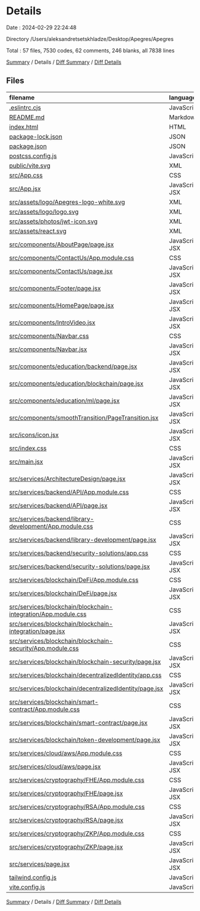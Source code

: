# Details

Date : 2024-02-29 22:24:48

Directory /Users/aleksandretsetskhladze/Desktop/Apegres/Apegres

Total : 57 files,  7530 codes, 62 comments, 246 blanks, all 7838 lines

[Summary](results.md) / Details / [Diff Summary](diff.md) / [Diff Details](diff-details.md)

## Files
| filename | language | code | comment | blank | total |
| :--- | :--- | ---: | ---: | ---: | ---: |
| [.eslintrc.cjs](/.eslintrc.cjs) | JavaScript | 21 | 0 | 1 | 22 |
| [README.md](/README.md) | Markdown | 5 | 0 | 4 | 9 |
| [index.html](/index.html) | HTML | 16 | 0 | 3 | 19 |
| [package-lock.json](/package-lock.json) | JSON | 5,971 | 0 | 1 | 5,972 |
| [package.json](/package.json) | JSON | 41 | 0 | 1 | 42 |
| [postcss.config.js](/postcss.config.js) | JavaScript | 6 | 0 | 1 | 7 |
| [public/vite.svg](/public/vite.svg) | XML | 1 | 0 | 0 | 1 |
| [src/App.css](/src/App.css) | CSS | 38 | 0 | 8 | 46 |
| [src/App.jsx](/src/App.jsx) | JavaScript JSX | 64 | 3 | 9 | 76 |
| [src/assets/logo/Apegres-logo-white.svg](/src/assets/logo/Apegres-logo-white.svg) | XML | 9 | 0 | 0 | 9 |
| [src/assets/logo/logo.svg](/src/assets/logo/logo.svg) | XML | 81 | 0 | 2 | 83 |
| [src/assets/photos/jwt-icon.svg](/src/assets/photos/jwt-icon.svg) | XML | 1 | 0 | 0 | 1 |
| [src/assets/react.svg](/src/assets/react.svg) | XML | 1 | 0 | 0 | 1 |
| [src/components/AboutPage/page.jsx](/src/components/AboutPage/page.jsx) | JavaScript JSX | 50 | 0 | 11 | 61 |
| [src/components/ContactUs/App.module.css](/src/components/ContactUs/App.module.css) | CSS | 9 | 0 | 2 | 11 |
| [src/components/ContactUs/page.jsx](/src/components/ContactUs/page.jsx) | JavaScript JSX | 85 | 0 | 8 | 93 |
| [src/components/Footer/page.jsx](/src/components/Footer/page.jsx) | JavaScript JSX | 34 | 1 | 3 | 38 |
| [src/components/HomePage/page.jsx](/src/components/HomePage/page.jsx) | JavaScript JSX | 45 | 1 | 8 | 54 |
| [src/components/IntroVideo.jsx](/src/components/IntroVideo.jsx) | JavaScript JSX | 19 | 0 | 5 | 24 |
| [src/components/Navbar.css](/src/components/Navbar.css) | CSS | 11 | 0 | 3 | 14 |
| [src/components/Navbar.jsx](/src/components/Navbar.jsx) | JavaScript JSX | 90 | 21 | 9 | 120 |
| [src/components/education/backend/page.jsx](/src/components/education/backend/page.jsx) | JavaScript JSX | 0 | 0 | 1 | 1 |
| [src/components/education/blockchain/page.jsx](/src/components/education/blockchain/page.jsx) | JavaScript JSX | 26 | 2 | 4 | 32 |
| [src/components/education/ml/page.jsx](/src/components/education/ml/page.jsx) | JavaScript JSX | 0 | 0 | 1 | 1 |
| [src/components/smoothTransition/PageTransition.jsx](/src/components/smoothTransition/PageTransition.jsx) | JavaScript JSX | 33 | 1 | 6 | 40 |
| [src/icons/icon.jsx](/src/icons/icon.jsx) | JavaScript JSX | 4 | 1 | 4 | 9 |
| [src/index.css](/src/index.css) | CSS | 6 | 0 | 2 | 8 |
| [src/main.jsx](/src/main.jsx) | JavaScript JSX | 9 | 0 | 3 | 12 |
| [src/services/ArchitectureDesign/page.jsx](/src/services/ArchitectureDesign/page.jsx) | JavaScript JSX | 39 | 0 | 6 | 45 |
| [src/services/backend/API/App.module.css](/src/services/backend/API/App.module.css) | CSS | 0 | 0 | 1 | 1 |
| [src/services/backend/API/page.jsx](/src/services/backend/API/page.jsx) | JavaScript JSX | 64 | 2 | 12 | 78 |
| [src/services/backend/library-development/App.module.css](/src/services/backend/library-development/App.module.css) | CSS | 0 | 0 | 1 | 1 |
| [src/services/backend/library-development/page.jsx](/src/services/backend/library-development/page.jsx) | JavaScript JSX | 55 | 0 | 8 | 63 |
| [src/services/backend/security-solutions/app.css](/src/services/backend/security-solutions/app.css) | CSS | 0 | 0 | 1 | 1 |
| [src/services/backend/security-solutions/page.jsx](/src/services/backend/security-solutions/page.jsx) | JavaScript JSX | 46 | 2 | 7 | 55 |
| [src/services/blockchain/DeFi/App.module.css](/src/services/blockchain/DeFi/App.module.css) | CSS | 0 | 0 | 1 | 1 |
| [src/services/blockchain/DeFi/page.jsx](/src/services/blockchain/DeFi/page.jsx) | JavaScript JSX | 50 | 0 | 8 | 58 |
| [src/services/blockchain/blockchain-integration/App.module.css](/src/services/blockchain/blockchain-integration/App.module.css) | CSS | 16 | 4 | 4 | 24 |
| [src/services/blockchain/blockchain-integration/page.jsx](/src/services/blockchain/blockchain-integration/page.jsx) | JavaScript JSX | 93 | 2 | 13 | 108 |
| [src/services/blockchain/blockchain-security/App.module.css](/src/services/blockchain/blockchain-security/App.module.css) | CSS | 0 | 0 | 1 | 1 |
| [src/services/blockchain/blockchain-security/page.jsx](/src/services/blockchain/blockchain-security/page.jsx) | JavaScript JSX | 46 | 0 | 7 | 53 |
| [src/services/blockchain/decentralizedIdentity/app.css](/src/services/blockchain/decentralizedIdentity/app.css) | CSS | 0 | 0 | 1 | 1 |
| [src/services/blockchain/decentralizedIdentity/page.jsx](/src/services/blockchain/decentralizedIdentity/page.jsx) | JavaScript JSX | 48 | 1 | 6 | 55 |
| [src/services/blockchain/smart-contract/App.module.css](/src/services/blockchain/smart-contract/App.module.css) | CSS | 7 | 4 | 0 | 11 |
| [src/services/blockchain/smart-contract/page.jsx](/src/services/blockchain/smart-contract/page.jsx) | JavaScript JSX | 59 | 1 | 11 | 71 |
| [src/services/blockchain/token-development/page.jsx](/src/services/blockchain/token-development/page.jsx) | JavaScript JSX | 45 | 1 | 7 | 53 |
| [src/services/cloud/aws/App.module.css](/src/services/cloud/aws/App.module.css) | CSS | 38 | 0 | 7 | 45 |
| [src/services/cloud/aws/page.jsx](/src/services/cloud/aws/page.jsx) | JavaScript JSX | 49 | 0 | 9 | 58 |
| [src/services/cryptography/FHE/App.module.css](/src/services/cryptography/FHE/App.module.css) | CSS | 0 | 0 | 1 | 1 |
| [src/services/cryptography/FHE/page.jsx](/src/services/cryptography/FHE/page.jsx) | JavaScript JSX | 53 | 1 | 7 | 61 |
| [src/services/cryptography/RSA/App.module.css](/src/services/cryptography/RSA/App.module.css) | CSS | 0 | 0 | 1 | 1 |
| [src/services/cryptography/RSA/page.jsx](/src/services/cryptography/RSA/page.jsx) | JavaScript JSX | 72 | 8 | 11 | 91 |
| [src/services/cryptography/ZKP/App.module.css](/src/services/cryptography/ZKP/App.module.css) | CSS | 0 | 0 | 1 | 1 |
| [src/services/cryptography/ZKP/page.jsx](/src/services/cryptography/ZKP/page.jsx) | JavaScript JSX | 54 | 5 | 9 | 68 |
| [src/services/page.jsx](/src/services/page.jsx) | JavaScript JSX | 6 | 0 | 2 | 8 |
| [tailwind.config.js](/tailwind.config.js) | JavaScript | 9 | 0 | 1 | 10 |
| [vite.config.js](/vite.config.js) | JavaScript | 5 | 1 | 2 | 8 |

[Summary](results.md) / Details / [Diff Summary](diff.md) / [Diff Details](diff-details.md)